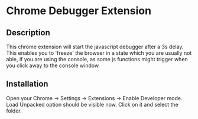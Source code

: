 # Chrome Debugger Extension

## Description

This chrome extension will start the javascript debugger after a 3s delay.
This enables you to 'freeze' the browser in a state which you are usually not able, if you are using the console, as some js functions might trigger when you click away to the console window.

## Installation

Open your Chrome -> Settings -> Extensions -> Enable Developer mode.
Load Unpacked option should be visible now.
Click on it and select the folder.
